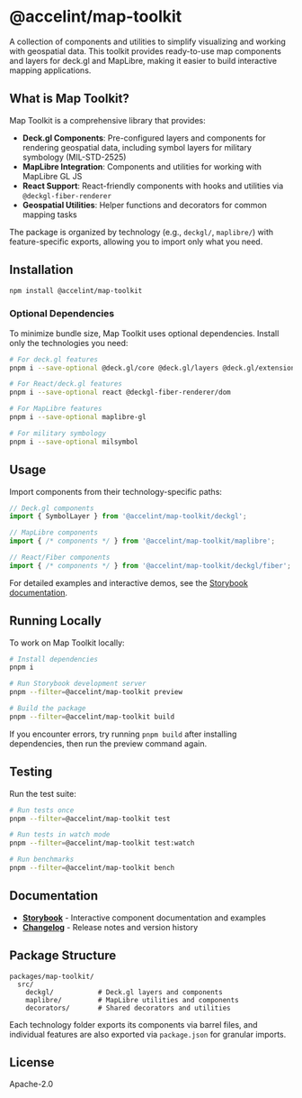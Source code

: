 # @accelint/map-toolkit

A collection of components and utilities to simplify visualizing and working with geospatial data. This toolkit provides ready-to-use map components and layers for deck.gl and MapLibre, making it easier to build interactive mapping applications.

## What is Map Toolkit?

Map Toolkit is a comprehensive library that provides:

- **Deck.gl Components**: Pre-configured layers and components for rendering geospatial data, including symbol layers for military symbology (MIL-STD-2525)
- **MapLibre Integration**: Components and utilities for working with MapLibre GL JS
- **React Support**: React-friendly components with hooks and utilities via `@deckgl-fiber-renderer`
- **Geospatial Utilities**: Helper functions and decorators for common mapping tasks

The package is organized by technology (e.g., `deckgl/`, `maplibre/`) with feature-specific exports, allowing you to import only what you need.

## Installation

```sh
npm install @accelint/map-toolkit
```

### Optional Dependencies

To minimize bundle size, Map Toolkit uses optional dependencies. Install only the technologies you need:

```sh
# For deck.gl features
pnpm i --save-optional @deck.gl/core @deck.gl/layers @deck.gl/extensions

# For React/deck.gl features
pnpm i --save-optional react @deckgl-fiber-renderer/dom

# For MapLibre features
pnpm i --save-optional maplibre-gl

# For military symbology
pnpm i --save-optional milsymbol
```

## Usage

Import components from their technology-specific paths:

```ts
// Deck.gl components
import { SymbolLayer } from '@accelint/map-toolkit/deckgl';

// MapLibre components
import { /* components */ } from '@accelint/map-toolkit/maplibre';

// React/Fiber components
import { /* components */ } from '@accelint/map-toolkit/deckgl/fiber';
```

For detailed examples and interactive demos, see the [Storybook documentation](https://map-toolkit.accelint.io/?path=/docs/deckgl-symbol-layer--docs).

## Running Locally

To work on Map Toolkit locally:

```bash
# Install dependencies
pnpm i

# Run Storybook development server
pnpm --filter=@accelint/map-toolkit preview

# Build the package
pnpm --filter=@accelint/map-toolkit build
```

If you encounter errors, try running `pnpm build` after installing dependencies, then run the preview command again.

## Testing

Run the test suite:

```bash
# Run tests once
pnpm --filter=@accelint/map-toolkit test

# Run tests in watch mode
pnpm --filter=@accelint/map-toolkit test:watch

# Run benchmarks
pnpm --filter=@accelint/map-toolkit bench
```

## Documentation

- **[Storybook](https://map-toolkit.accelint.io/?path=/docs/deckgl-symbol-layer--docs)** - Interactive component documentation and examples
- **[Changelog](./CHANGELOG.md)** - Release notes and version history

## Package Structure

```
packages/map-toolkit/
  src/
    deckgl/           # Deck.gl layers and components
    maplibre/         # MapLibre utilities and components
    decorators/       # Shared decorators and utilities
```

Each technology folder exports its components via barrel files, and individual features are also exported via `package.json` for granular imports.

## License

Apache-2.0

